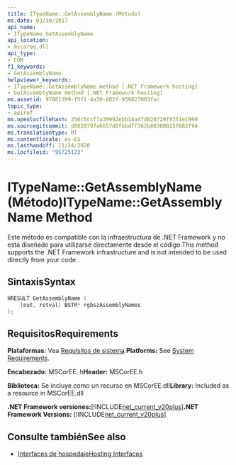 ```yaml
---
title: ITypeName::GetAssemblyName (Método)
ms.date: 03/30/2017
api_name:
- ITypeName.GetAssemblyName
api_location:
- mscoree.dll
api_type:
- COM
f1_keywords:
- GetAssemblyName
helpviewer_keywords:
- ITypeName::GetAssemblyName method [.NET Framework hosting]
- GetAssemblyName method [.NET Framework hosting]
ms.assetid: 97801d99-f5f1-4a30-882f-959827093fac
topic_type:
- apiref
ms.openlocfilehash: 256c0ccf7a39992ebb14adfd820729f8351e1990
ms.sourcegitcommit: d8020797a6657d0fbbdff362b80300815f682f94
ms.translationtype: MT
ms.contentlocale: es-ES
ms.lasthandoff: 11/24/2020
ms.locfileid: "95725123"
---
```

# <a name="itypenamegetassemblyname-method"></a><span data-ttu-id="183d5-102">ITypeName::GetAssemblyName (Método)</span><span class="sxs-lookup"><span data-stu-id="183d5-102">ITypeName::GetAssemblyName Method</span></span>

<span data-ttu-id="183d5-103">Este método es compatible con la infraestructura de .NET Framework y no está diseñado para utilizarse directamente desde el código.</span><span class="sxs-lookup"><span data-stu-id="183d5-103">This method supports the .NET Framework infrastructure and is not intended to be used directly from your code.</span></span>  
  
## <a name="syntax"></a><span data-ttu-id="183d5-104">Sintaxis</span><span class="sxs-lookup"><span data-stu-id="183d5-104">Syntax</span></span>  
  
```cpp  
HRESULT GetAssemblyName (  
    [out, retval] BSTR* rgbszAssemblyNames  
);  
```  
  
## <a name="requirements"></a><span data-ttu-id="183d5-105">Requisitos</span><span class="sxs-lookup"><span data-stu-id="183d5-105">Requirements</span></span>  

 <span data-ttu-id="183d5-106">**Plataformas:** Vea [Requisitos de sistema](../../get-started/system-requirements.md).</span><span class="sxs-lookup"><span data-stu-id="183d5-106">**Platforms:** See [System Requirements](../../get-started/system-requirements.md).</span></span>  
  
 <span data-ttu-id="183d5-107">**Encabezado:** MSCorEE. h</span><span class="sxs-lookup"><span data-stu-id="183d5-107">**Header:** MSCorEE.h</span></span>  
  
 <span data-ttu-id="183d5-108">**Biblioteca:** Se incluye como un recurso en MSCorEE.dll</span><span class="sxs-lookup"><span data-stu-id="183d5-108">**Library:** Included as a resource in MSCorEE.dll</span></span>  
  
 <span data-ttu-id="183d5-109">**.NET Framework versiones:**[!INCLUDE[net_current_v20plus](../../../../includes/net-current-v20plus-md.md)]</span><span class="sxs-lookup"><span data-stu-id="183d5-109">**.NET Framework Versions:** [!INCLUDE[net_current_v20plus](../../../../includes/net-current-v20plus-md.md)]</span></span>  
  
## <a name="see-also"></a><span data-ttu-id="183d5-110">Consulte también</span><span class="sxs-lookup"><span data-stu-id="183d5-110">See also</span></span>

- [<span data-ttu-id="183d5-111">Interfaces de hospedaje</span><span class="sxs-lookup"><span data-stu-id="183d5-111">Hosting Interfaces</span></span>](hosting-interfaces.md)
